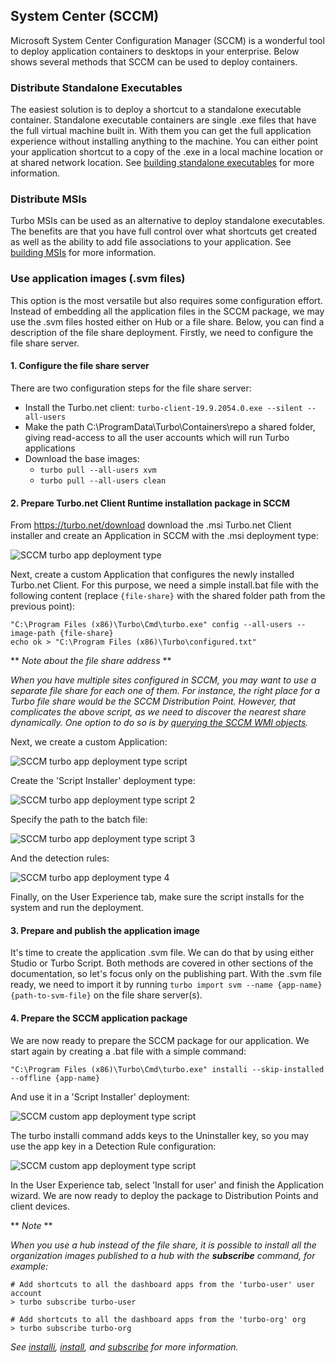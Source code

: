 ## System Center (SCCM)

Microsoft System Center Configuration Manager (SCCM) is a wonderful tool to deploy application containers to desktops in your enterprise. Below shows several methods that SCCM can be used to deploy containers.

### Distribute Standalone Executables

The easiest solution is to deploy a shortcut to a standalone executable container. Standalone executable containers are single .exe files that have the full virtual machine built in. With them you can get the full application experience without installing anything to the machine. You can either point your application shortcut to a copy of the .exe in a local machine location or at shared network location. See [building standalone executables](../../studio/working-with-turbo-studio/standalone-executables.html) for more information.

### Distribute MSIs

Turbo MSIs can be used as an alternative to deploy standalone executables. The benefits are that you have full control over what shortcuts get created as well as the ability to add file associations to your application. See [building MSIs](../../studio/working-with-turbo-studio/desktop.html) for more information.

### Use application images (.svm files)

This option is the most versatile but also requires some configuration effort. Instead of embedding all the application files in the SCCM package, we may use the .svm files hosted either on Hub or a file share. Below, you can find a description of the file share deployment. Firstly, we need to configure the file share server.

#### 1. Configure the file share server

There are two configuration steps for the file share server:

- Install the Turbo.net client: `turbo-client-19.9.2054.0.exe --silent --all-users`
- Make the path C:\ProgramData\Turbo\Containers\repo a shared folder, giving read-access to all the user accounts which will run Turbo applications
- Download the base images:
  - `turbo pull --all-users xvm`
  - `turbo pull --all-users clean`

#### 2. Prepare Turbo.net Client Runtime installation package in SCCM

From <https://turbo.net/download> download the .msi Turbo.net Client installer and create an Application in SCCM with the .msi deployment type:

![SCCM turbo app deployment type](../../images/sccm-2-turbo-app-deployment-type.png)

Next, create a custom Application that configures the newly installed Turbo.net Client. For this purpose, we need a simple install.bat file with the following content (replace `{file-share}` with the shared folder path from the previous point):

```
"C:\Program Files (x86)\Turbo\Cmd\turbo.exe" config --all-users --image-path {file-share}
echo ok > "C:\Program Files (x86)\Turbo\configured.txt"
```

** _Note about the file share address_ **

_When you have multiple sites configured in SCCM, you may want to use a separate file share for each one of them. For instance, the right place for a Turbo file share would be the SCCM Distribution Point. However, that complicates the above script, as we need to discover the nearest share dynamically. One option to do so is by [querying the SCCM WMI objects](https://stackoverflow.com/questions/42250238/find-the-sccm-distribution-point-where-the-software-packages-reside)._

Next, we create a custom Application:

![SCCM turbo app deployment type script](../../images/sccm-2-turbo-app-deployment-type-script-0.png)

Create the 'Script Installer' deployment type:

![SCCM turbo app deployment type script 2](../../images/sccm-2-turbo-app-deployment-type-script-1.png)

Specify the path to the batch file:

![SCCM turbo app deployment type script 3](../../images/sccm-2-turbo-app-deployment-type-script-2.png)

And the detection rules:

![SCCM turbo app deployment type 4](../../images/sccm-2-turbo-app-deployment-type-script-3.png)

Finally, on the User Experience tab, make sure the script installs for the system and run the deployment.

#### 3. Prepare and publish the application image

It's time to create the application .svm file. We can do that by using either Studio or Turbo Script. Both methods are covered in other sections of the documentation, so let's focus only on the publishing part. With the .svm file ready, we need to import it by running `turbo import svm --name {app-name} {path-to-svm-file}` on the file share server(s).

#### 4. Prepare the SCCM application package

We are now ready to prepare the SCCM package for our application. We start again by creating a .bat file with a simple command:

```
"C:\Program Files (x86)\Turbo\Cmd\turbo.exe" installi --skip-installed --offline {app-name}
```

And use it in a 'Script Installer' deployment:

![SCCM custom app deployment type script](../../images/sccm-3-custom-app-deployment-type-script-0.png)

The turbo installi command adds keys to the Uninstaller key, so you may use the app key in a Detection Rule configuration:

![SCCM custom app deployment type script ](../../images/sccm-3-custom-app-deployment-type-script-1.png)

In the User Experience tab, select 'Install for user' and finish the Application wizard. We are now ready to deploy the package to Distribution Points and client devices.

** _Note_ **

_When you use a hub instead of the file share, it is possible to install all the organization images published to a hub with the **subscribe** command, for example:_

```
# Add shortcuts to all the dashboard apps from the 'turbo-user' user account
> turbo subscribe turbo-user

# Add shortcuts to all the dashboard apps from the 'turbo-org' org
> turbo subscribe turbo-org
```

_See [installi](../../reference/command-line/command-line-interface.html#installi), [install](../../reference/command-line/installi.html), and [subscribe](../../reference/command-line/subscribe.html) for more information._
